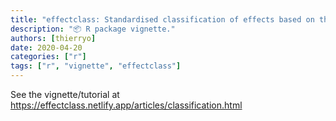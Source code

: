 ```yaml
---
title: "effectclass: Standardised classification of effects based on their uncertainty"
description: "📦 R package vignette."
authors: [thierryo]
date: 2020-04-20
categories: ["r"]
tags: ["r", "vignette", "effectclass"]
---
```


See the vignette/tutorial at <https://effectclass.netlify.app/articles/classification.html>
